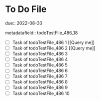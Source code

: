 # To Do File

due:: 2022-08-30

metadatafield:: todoTestFile_486_18

- [ ] Task of todoTestFile_486 1 [[Query me]]
- [ ] Task of todoTestFile_486 2 [[Query me]]
- [ ] Task of todoTestFile_486 3
- [ ] Task of todoTestFile_486 4
- [ ] Task of todoTestFile_486 5
- [ ] Task of todoTestFile_486 6
- [ ] Task of todoTestFile_486 7
- [ ] Task of todoTestFile_486 8
- [ ] Task of todoTestFile_486 9
- [ ] Task of todoTestFile_486 10